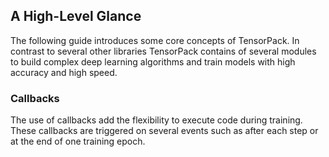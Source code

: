 
## A High-Level Glance

The following guide introduces some core concepts of TensorPack. In contrast to several other libraries TensorPack contains of several modules to build complex deep learning algorithms and train models with high accuracy and high speed.

### Callbacks

The use of callbacks add the flexibility to execute code during training. These callbacks are triggered on several events such as after each step or at the end of one training epoch.
